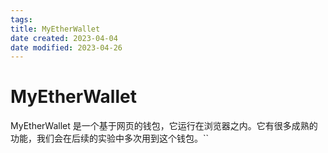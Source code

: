 ```yaml
---
tags:
title: MyEtherWallet
date created: 2023-04-04
date modified: 2023-04-26
---
```


# MyEtherWallet

MyEtherWallet 是一个基于网页的钱包，它运行在浏览器之内。它有很多成熟的功能，我们会在后续的实验中多次用到这个钱包。``
